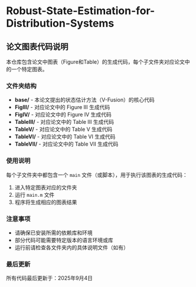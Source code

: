 # Robust-State-Estimation-for-Distribution-Systems

## 论文图表代码说明

本仓库包含论文中图表（Figure和Table）的生成代码，每个子文件夹对应论文中的一个特定图表。

### 文件夹结构

- **base/** - 本论文提出的状态估计方法（V-Fusion）的核心代码
- **FigIII/** - 对应论文中的 Figure III 生成代码
- **FigIV/** - 对应论文中的 Figure IV 生成代码
- **TableIII/** - 对应论文中的 Table III 生成代码
- **TableV/** - 对应论文中的 Table V 生成代码
- **TableVI/** - 对应论文中的 Table VI 生成代码
- **TableVII/** - 对应论文中的 Table VII 生成代码

### 使用说明

每个子文件夹中都包含一个 `main` 文件（或脚本），用于执行该图表的生成代码：

1. 进入特定图表对应的文件夹
2. 运行 `main.m` 文件
3. 程序将生成相应的图表结果

### 注意事项

- 请确保已安装所需的依赖库和环境
- 部分代码可能需要特定版本的语言环境或库
- 运行前请检查各文件夹内的具体说明文件（如有）

### 最后更新

所有代码最后更新于：2025年9月4日

